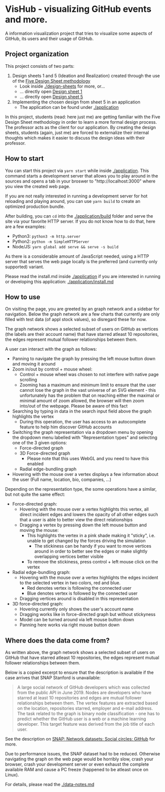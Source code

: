 # VisHub - visualizing GitHub events and more.

A information visualization project that tries to visualize some aspects of GitHub, its users and their usage of GitHub.

## Project organization

This project consists of two parts:

1. Design sheets 1 and 5 (Ideation and Realization) created through the use of the [Five Design Sheet methodology][1] 
   * Look inside [./design-sheets](./design-sheets) for more, or...
   * ... directly open [Design sheet 1](./design-sheets/submissions/VisHub-design-sheet1.pdf)
   * ... directly open [Design sheet 5](./design-sheets/submissions/VisHub-design-sheet5.pdf)
2. Implementing the chosen design from sheet 5 in an application
   * The application can be found under [./application](./application)

In this project, students (read: here just me) are getting familiar with the Five Design Sheet methodology in order to learn a more formal design process.
The professor acts as the client for our application.
By creating the design sheets, students (again, just me) are forced to externalize their internal thoughts which makes it easier to discuss the design ideas with their professor.

## How to start

You can start this project via `yarn start` while inside [./application](./application).
This command starts a development server that allows you to play around in the sources and opens a tab in your broswer to "http://localhost:3000" where you view the created web page.

If you are not really interested in running a development server for hot reloading and playing around, you can use `yarn build` to create an optimized production bundle.

After building, you can `cd` into the [./application/build](./application/build) folder and serve the site via your favorite HTTP server.
If you do not know how to do that, here are a few examples:

* Python3: `python3 -m http.server`
* Python2: `python -m SimpleHTTPServer`
* Node/JS: `yarn global add serve && serve -s build`

As there is a considerable amount of JavaScript needed, using a HTTP server that serves the web page locally is the preferred (and currently only supported) variant.

Please read the install.md inside [./application](./application) if you are interested in running or developing this application: [./application/install.md](./application/install.md)

## How to use

On visiting the page, you are greeted by an graph network and a sidebar for navigation.
Below the graph network are a few charts that currently are only filled with test data (of appl stock values), so disregard these for now.

The graph network shows a selected subset of users on GitHub as vertices (the labels are their account name) that have starred atleast 10 repositories, the edges represent mutual follower relationships between them.

A user can interact with the graph as follows:

* Panning to navigate the graph by pressing the left mouse button down and moving it around
* Zoom in/out by control + mouse wheel:
  * Control + mouse wheel was chosen to not interfere with native page scrolling
  * Zooming has a maximum and minimum limit to ensure that the user cannot lose the graph in the vast universe of an SVG element - this unfortunately has the problem that on reaching either the maximal or minimal amount of zoom allowed, the browser will then zoom into/out of the webpage. Please be aware of this fact
* Searching by typing in data in the search input field above the graph highlights the vertex
  * During this operation, the user has access to an autocomplete feature to help him discover GitHub accounts
* Switching the graph representation via a dropdown menu by opening the dropdown menu labelled with "Representation types" and selecting one of the 3 given options:
  * Force-directed graph
  * 3D Force-directed graph
    * Please note that this uses WebGL and you need to have this enabled
  * Radial edge-bundling graph
* Hovering with the mouse over a vertex displays a few information about the user (Full name, location, bio, companies, ...)

Depending on the representation type, the some operations have a similar, but not quite the same effect:

* Force-directed graph:
  * Hovering with the mouse over a vertex highlights this vertex, all direct incident edges and lowers the opacity of all other edges such that a user is able to better view the direct relationships
  * Dragging a vertex by pressing down the left mouse button and moving the mouse:
    * This highlights the vertex in a pink shade making it "sticky", i.e. unable to get changed by the forces driving the simulation
      * The stickiness can be handy if you want to move vertices around in order to better see the edges or make slightly overlapping vertices better visible
    * To remove the stickiness, press control + left mouse click on the vertex
* Radial edge-bundling graph:
  * Hovering with the mouse over a vertex highlights the edges incident to the selected vertex in two colors, red and blue.
    * Red denotes vertex is following the connected user
    * Blue denotes vertex is followed by the connected user
  * Dragging vertices around is disabled in this representation
* 3D force-directed graph:
  * Hovering currently only shows the user's account name
  * Dragging works like in force-directed graph but without stickyness
  * Model can be turned around via left mouse button down
  * Panning here works via right mouse button down

## Where does the data come from?

As written above, the graph network shows a selected subset of users on GitHub that have starred atleast 10 repositories, the edges represent mutual follower relationships between them.

Below is a copied excerpt to ensure that the description is available if the case arrives that SNAP Stanford is unavailable:

> A large social network of GitHub developers which was collected from the public API in June 2019. Nodes are developers who have starred at least 10 repositories and edges are mutual follower relationships between them. The vertex features are extracted based on the location, repositories starred, employer and e-mail address. The task related to the graph is binary node classification - one has to predict whether the GitHub user is a web or a machine learning developer. This target feature was derived from the job title of each user. 

See the description on [SNAP: Network datasets: Social circles: GitHub](https://snap.stanford.edu/data/github-social.html) for more.

Due to performance issues, the SNAP dataset had to be reduced. Otherwise navigating the graph on the web page would be horribly slow, crash your browser, crash your development server or even exhaust the complete available RAM and cause a PC freeze (happened to be atleast once on Linux).

For details, please read the [./data-notes.md](./data-notes.md)

[1]: <https://ieeexplore.ieee.org/abstract/document/7192707> "Sketching Designs Using the Five Design-Sheet Methodology"
